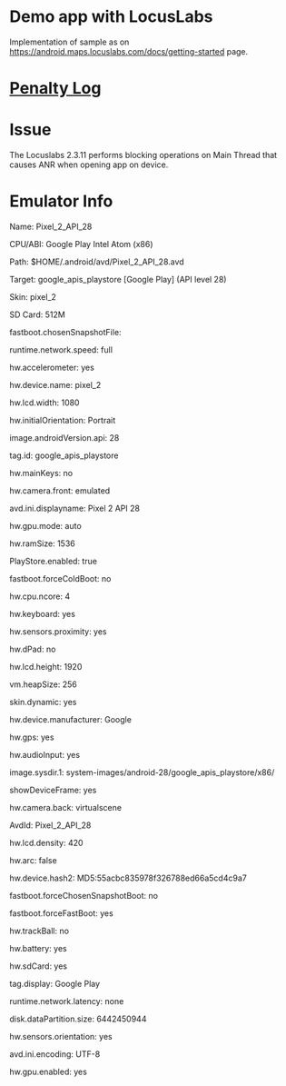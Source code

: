 # Demo app with LocusLabs
Implementation of sample as on https://android.maps.locuslabs.com/docs/getting-started page.

# [Penalty Log](https://github.com/tomkoptel/LocusLabsDemo/blob/master/penalty-log.txt)

# Issue
The Locuslabs 2.3.11 performs blocking operations on Main Thread that causes ANR when opening app on device.

# Emulator Info


Name: Pixel_2_API_28

CPU/ABI: Google Play Intel Atom (x86)

Path: $HOME/.android/avd/Pixel_2_API_28.avd

Target: google_apis_playstore [Google Play] (API level 28)

Skin: pixel_2

SD Card: 512M

fastboot.chosenSnapshotFile: 

runtime.network.speed: full

hw.accelerometer: yes

hw.device.name: pixel_2

hw.lcd.width: 1080

hw.initialOrientation: Portrait

image.androidVersion.api: 28

tag.id: google_apis_playstore

hw.mainKeys: no

hw.camera.front: emulated

avd.ini.displayname: Pixel 2 API 28

hw.gpu.mode: auto

hw.ramSize: 1536

PlayStore.enabled: true

fastboot.forceColdBoot: no

hw.cpu.ncore: 4

hw.keyboard: yes

hw.sensors.proximity: yes

hw.dPad: no

hw.lcd.height: 1920

vm.heapSize: 256

skin.dynamic: yes

hw.device.manufacturer: Google

hw.gps: yes

hw.audioInput: yes

image.sysdir.1: system-images/android-28/google_apis_playstore/x86/

showDeviceFrame: yes

hw.camera.back: virtualscene

AvdId: Pixel_2_API_28

hw.lcd.density: 420

hw.arc: false

hw.device.hash2: MD5:55acbc835978f326788ed66a5cd4c9a7

fastboot.forceChosenSnapshotBoot: no

fastboot.forceFastBoot: yes

hw.trackBall: no

hw.battery: yes

hw.sdCard: yes

tag.display: Google Play

runtime.network.latency: none

disk.dataPartition.size: 6442450944

hw.sensors.orientation: yes

avd.ini.encoding: UTF-8

hw.gpu.enabled: yes
